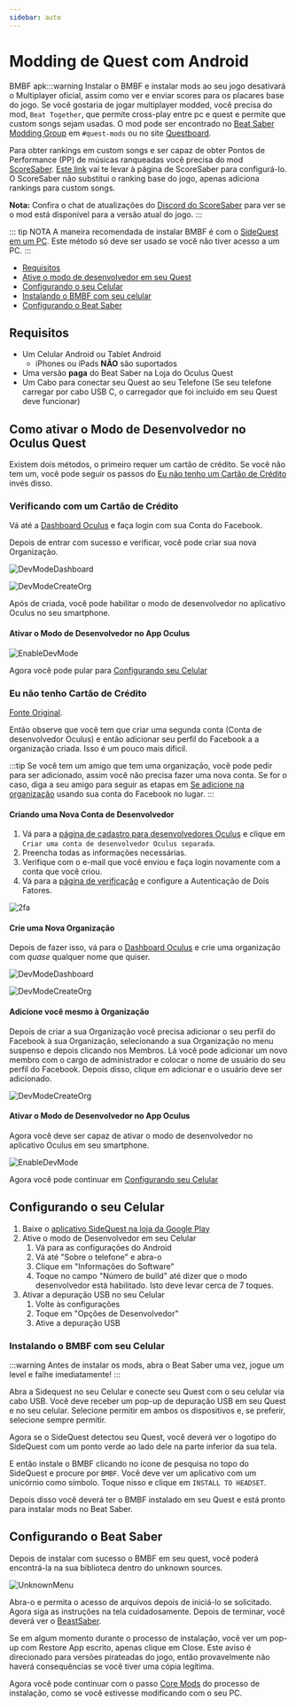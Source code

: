 ```yaml
---
sidebar: auto
---
```


# Modding de Quest com Android

BMBF apk:::warning Instalar o BMBF e instalar mods ao seu jogo desativará o Multiplayer oficial, assim como ver e enviar scores para os placares base do jogo. Se você gostaria de jogar multiplayer modded, você precisa do mod, `Beat Together`, que permite cross-play entre pc e quest e permite que custom songs sejam usadas. O mod pode ser encontrado no [Beat Saber Modding Group](discord.gg/beatsabermods) em `#quest-mods` ou no site [Questboard](https://questmodding.com).

Para obter rankings em custom songs e ser capaz de obter Pontos de Performance (PP) de músicas ranqueadas você precisa do mod [ScoreSaber](https://new.scoresaber.com/quest). [Este link](https://new.scoresaber.com/quest) vai te levar à página de ScoreSaber para configurá-lo. O ScoreSaber não substitui o ranking base do jogo, apenas adiciona rankings para custom songs.

**Nota:** Confira o chat de atualizações do [Discord do ScoreSaber](https://discord.gg/WpuDMwU) para ver se o mod está disponível para a versão atual do jogo. :::

::: tip NOTA A maneira recomendada de instalar BMBF é com o [SideQuest em um PC](/quest-modding.md#installing-bmbf-with-sidequest). Este método só deve ser usado se você não tiver acesso a um PC. :::

* [Requisitos](#requirements)
* [Ative o modo de desenvolvedor em seu Quest](#how-to-enable-developer-mode-on-the-oculus-quest)
* [Configurando o seu Celular](#setup-your-phone)
* [Instalando o BMBF com seu celular](#installing-bmbf-with-your-phone)
* [Configurando o Beat Saber](#setup-beat-saber)

## Requisitos

* Um Celular Android ou Tablet Android
  * iPhones ou iPads **NÃO** são suportados
* Uma versão **paga** do Beat Saber na Loja do Oculus Quest
* Um Cabo para conectar seu Quest ao seu Telefone (Se seu telefone carregar por cabo USB C, o carregador que foi incluído em seu Quest deve funcionar)

## Como ativar o Modo de Desenvolvedor no Oculus Quest
Existem dois métodos, o primeiro requer um cartão de crédito. Se você não tem um, você pode seguir os passos do [Eu não tenho um Cartão de Crédito](#i-have-no-credit-card) invés disso.

### Verificando com um Cartão de Crédito
Vá até a [Dashboard Oculus](https://dashboard.oculus.com/) e faça login com sua Conta do Facebook.

Depois de entrar com sucesso e verificar, você pode criar sua nova Organização.

![DevModeDashboard](~@images/beginners-guide/DevModeDashboard.png)

![DevModeCreateOrg](~@images/beginners-guide/DevModeCreateOrg.png)

Após de criada, você pode habilitar o modo de desenvolvedor no aplicativo Oculus no seu smartphone.

#### Ativar o Modo de Desenvolvedor no App Oculus

![EnableDevMode](~@images/beginners-guide/EnableDevMode.png)

Agora você pode pular para [Configurando seu Celular](#setup-your-phone)

### Eu não tenho Cartão de Crédito
[Fonte Original](https://www.reddit.com/r/sidequest/comments/jaxy4u/cant_verify_oculus_developer_account/?utm_source=amp&utm_medium=&utm_content=post_body).

Então observe que você tem que criar uma segunda conta (Conta de desenvolvedor Oculus) e então adicionar seu perfil do Facebook a a organização criada. Isso é um pouco mais dificil.

:::tip Se você tem um amigo que tem uma organização, você pode pedir para ser adicionado, assim você não precisa fazer uma nova conta. Se for o caso, diga a seu amigo para seguir as etapas em [Se adicione na organização](#add-yourself-to-the-organization) usando sua conta do Facebook no lugar. :::

#### Criando uma Nova Conta de Desenvolvedor

1. Vá para a [página de cadastro para desenvolvedores Oculus](https://developer.oculus.com/sign-up/) e clique em `Criar uma conta de desenvolvedor Oculus separada`.
2. Preencha todas as informações necessárias.
3. Verifique com o e-mail que você enviou e faça login novamente com a conta que você criou.
4. Vá para a [página de verificação](https://developer.oculus.com/manage/verify/) e configure a Autenticação de Dois Fatores.

![2fa](~@images/beginners-guide/2fa.png)

#### Crie uma Nova Organização
Depois de fazer isso, vá para o [Dashboard Oculus](https://dashboard.oculus.com/) e crie uma organização com *quase* qualquer nome que quiser.

![DevModeDashboard](~@images/beginners-guide/DevModeDashboard.png)

![DevModeCreateOrg](~@images/beginners-guide/DevModeCreateOrg.png)

#### Adicione você mesmo à Organização
Depois de criar a sua Organização você precisa adicionar o seu perfil do Facebook à sua Organização, selecionando a sua Organização no menu suspenso e depois clicando nos Membros. Lá você pode adicionar um novo membro com o cargo de administrador e colocar o nome de usuário do seu perfil do Facebook. Depois disso, clique em adicionar e o usuário deve ser adicionado.

![DevModeCreateOrg](~@images/beginners-guide/addmember.png)

#### Ativar o Modo de Desenvolvedor no App Oculus
Agora você deve ser capaz de ativar o modo de desenvolvedor no aplicativo Oculus em seu smartphone.

![EnableDevMode](~@images/beginners-guide/EnableDevMode.png)

Agora você pode continuar em [Configurando seu Celular](#setup-your-phone)

## Configurando o seu Celular

1. Baixe o [aplicativo SideQuest na loja da Google Play](https://play.google.com/store/apps/details?id=side.quest.mobile)
2. Ative o modo de Desenvolvedor em seu Celular
    1. Vá para as configurações do Android
    2. Vá até "Sobre o telefone" e abra-o
    3. Clique em "Informações do Software"
    4. Toque no campo "Número de build" até dizer que o modo desenvolvedor está habilitado. Isto deve levar cerca de 7 toques.
3. Ativar a depuração USB no seu Celular
    1. Volte às configurações
    2. Toque em "Opções de Desenvolvedor"
    3. Ative a depuração USB

### Instalando o BMBF com seu Celular
:::warning Antes de instalar os mods, abra o Beat Saber uma vez, jogue um level e falhe imediatamente! :::

Abra a Sidequest no seu Celular e conecte seu Quest com o seu celular via cabo USB. Você deve receber um pop-up de depuração USB em seu Quest e no seu celular. Selecione permitir em ambos os dispositivos e, se preferir, selecione sempre permitir.

Agora se o SideQuest detectou seu Quest, você deverá ver o logotipo do SideQuest com um ponto verde ao lado dele na parte inferior da sua tela.

E então instale o BMBF clicando no ícone de pesquisa no topo do SideQuest e procure por `BMBF`. Você deve ver um aplicativo com um unicórnio como símbolo. Toque nisso e clique em `INSTALL TO HEADSET`.

Depois disso você deverá ter o BMBF instalado em seu Quest e está pronto para instalar mods no Beat Saber.

## Configurando o Beat Saber
Depois de instalar com sucesso o BMBF em seu quest, você poderá encontrá-la na sua biblioteca dentro do unknown sources.

![UnknownMenu](~@images/beginners-guide/quest_home-menu.jpg)

Abra-o e permita o acesso de arquivos depois de iniciá-lo se solicitado. Agora siga as instruções na tela cuidadosamente. Depois de terminar, você deverá ver o [BeastSaber](https://bsaber.com).

Se em algum momento durante o processo de instalação, você ver um pop-up com Restore App escrito, apenas clique em Close. Este aviso é direcionado para versões pirateadas do jogo, então provavelmente não haverá consequências se você tiver uma cópia legítima.

Agora você pode continuar com o passo [Core Mods](/quest-modding.md#core-mods) do processo de instalação, como se você estivesse modificando com o seu PC.
